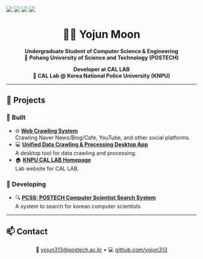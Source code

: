 <p>
  <a href="https://www.python.org" target="_blank"><img src="https://img.shields.io/badge/Python-3776AB?style=for-the-badge&logo=Python&logoColor=white"/></a>
  <a href="https://nodejs.org/ko" target="_blank"><img src="https://img.shields.io/badge/Node.js-339933?style=for-the-badge&logo=Node.js&logoColor=white"/></a>
  <a href="https://www.instagram.com/yo_jjun/" target="_blank"><img src="https://img.shields.io/badge/Instagram-E4405F?style=for-the-badge&logo=Instagram&logoColor=white"/></a>
  <a href="#"><img src="https://img.shields.io/badge/macOS-000000?style=for-the-badge&logo=macOS&logoColor=white"/></a>
</p>


<h1 align="center">👨‍💻 Yojun Moon</h1>

<p align="center">
  <strong>Undergraduate Student of Computer Science & Engineering</strong><br>
  📍 <strong>Pohang University of Science and Technology (POSTECH)</strong>
</p>

<p align="center">
  <strong>Developer at CAL LAB</strong><br>
  🏢 <strong>CAL Lab @ Korea National Police University (KNPU)</strong>
</p>

---

## 🚀 Projects

### 🔨 Built
- 🌐 **[Web Crawling System](https://crawler.knpu.re.kr)**  
  Crawling Naver News/Blog/Cafe, YouTube, and other social platforms.
- 💻 **[Unified Data Crawling & Processing Desktop App](https://knpu.re.kr/tool)**  
  A desktop tool for data crawling and processing.
- 🏠 **[KNPU CAL LAB Homepage](https://knpu.re.kr)**  
  Lab website for CAL LAB.

### 🔧 Developing
- 🔍 **[PCSS: POSTECH Computer Scientist Search System](http://pcss.r-e.kr:3000)**  
  A system to search for korean computer scientists

---

## 📫 Contact

<p align="center">
  📧 <a href="mailto:yojun313@postech.ac.kr">yojun313@postech.ac.kr</a> • 
  💻 <a href="https://github.com/yojun313" target="_blank">github.com/yojun313</a>
</p>
